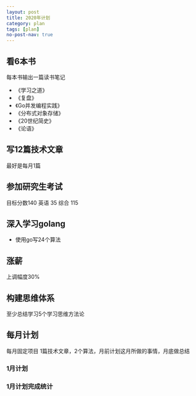 ```yaml
---
layout: post
title: 2020年计划
category: plan
tags: [plan]
no-post-nav: true
---
```


## 看6本书 
每本书输出一篇读书笔记
- 《学习之道》
- 《复盘》
- 《Go并发编程实践》
- 《分布式对象存储》
- 《20世纪简史》
- 《论语》

## 写12篇技术文章
最好是每月1篇

## 参加研究生考试
目标分数140 英语 35 综合 115

## 深入学习golang 
- 使用go写24个算法

## 涨薪
上调幅度30%

## 构建思维体系
至少总结学习5个学习思维方法论

## 每月计划
每月固定项目 1篇技术文章，2个算法，月前计划这月所做的事情，月底做总结
### 1月计划

### 1月计划完成统计

